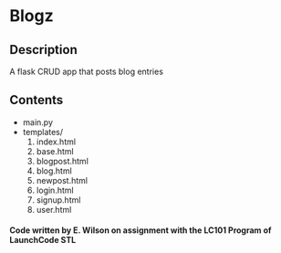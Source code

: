 # Blogz

## Description
A flask CRUD app that posts blog entries

## Contents
* main.py
* templates/
  1. index.html
  2. base.html
  3. blogpost.html
  4. blog.html
  5. newpost.html
  6. login.html
  7. signup.html
  8. user.html

#### Code written by E. Wilson on assignment with the LC101 Program of LaunchCode STL
